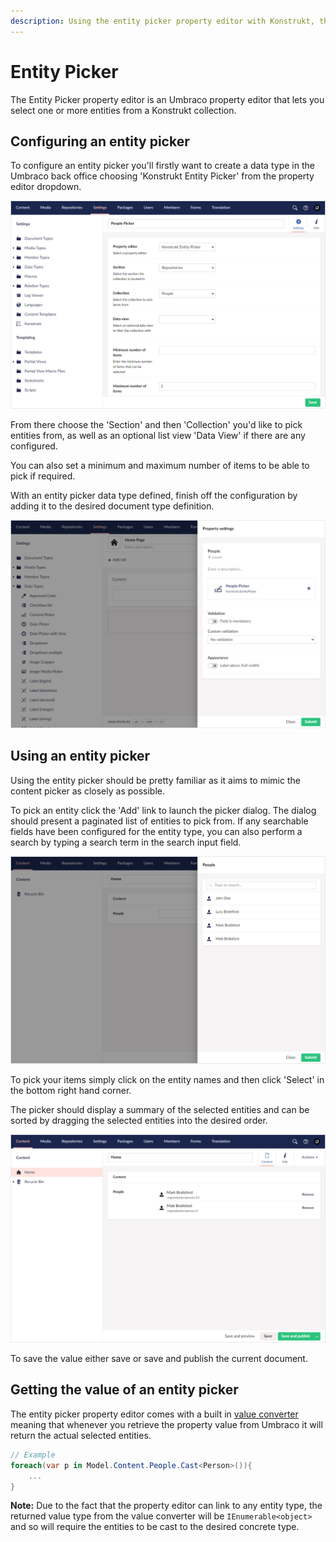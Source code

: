 ```yaml
---
description: Using the entity picker property editor with Konstrukt, the fluent back office UI builder for Umbraco.
---
```


# Entity Picker

The Entity Picker property editor is an Umbraco property editor that lets you select one or more entities from a Konstrukt collection.

## Configuring an entity picker

To configure an entity picker you'll firstly want to create a data type in the Umbraco back office choosing 'Konstrukt Entity Picker' from the property editor dropdown.

![Datatype config](../../images/entity_picker_config.png) 

From there choose the 'Section' and then 'Collection' you'd like to pick entities from, as well as an optional list view 'Data View' if there are any configured.

You can also set a minimum and maximum number of items to be able to pick if required.

With an entity picker data type defined, finish off the configuration by adding it to the desired document type definition.

![Doctype config](../../images/entity_picker_setup.png) 

## Using an entity picker

Using the entity picker should be pretty familiar as it aims to mimic the content picker as closely as possible.

To pick an entity click the 'Add' link to launch the picker dialog. The dialog should present a paginated list of entities to pick from. If any searchable fields have been configured for the entity type, you can also perform a search by typing a search term in the search input field.

![Entity picker dialog](../../images/entity_picker_search.png) 

To pick your items simply click on the entity names and then click 'Select' in the bottom right hand corner.

The picker should display a summary of the selected entities and can be sorted by dragging the selected entities into the desired order.

![Entity picker values](../../images/entity_picker_picked.png) 

To save the value either save or save and publish the current document.

## Getting the value of an entity picker
 
The entity picker property editor comes with a built in [value converter](https://our.umbraco.org/documentation/extending/property-editors/value-converters) meaning that whenever you retrieve the property value from Umbraco it will return the actual selected entities.

````csharp
// Example
foreach(var p in Model.Content.People.Cast<Person>()){
    ...
}
````

**Note:** Due to the fact that the property editor can link to any entity type, the returned value type from the value converter will be `IEnumerable<object>` and so will require the entities to be cast to the desired concrete type.
